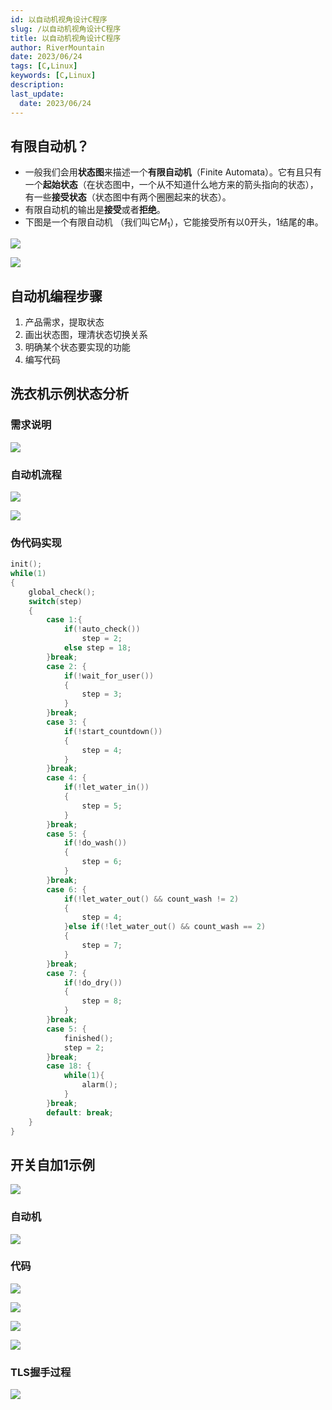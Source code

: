 ```yaml
---
id: 以自动机视角设计C程序
slug: /以自动机视角设计C程序
title: 以自动机视角设计C程序
author: RiverMountain  
date: 2023/06/24
tags: [C,Linux]  
keywords: [C,Linux]
description: 
last_update:
  date: 2023/06/24
---
```

## 有限自动机？
- 一般我们会用**状态图**来描述一个**有限自动机**（Finite Automata）。它有且只有一个**起始状态**（在状态图中，一个从不知道什么地方来的箭头指向的状态），有一些**接受状态**（状态图中有两个圈圈起来的状态）。
- 有限自动机的输出是**接受**或者**拒绝**。
- 下图是一个有限自动机 （我们叫它$M_1$），它能接受所有以0开头，1结尾的串。

![](assets/以自动机视角设计C程序/image-20230624002626.png)

![](assets/以自动机视角设计C程序/image-20230624002255.png)
## 自动机编程步骤

1. 产品需求，提取状态
2. 画出状态图，理清状态切换关系
3. 明确某个状态要实现的功能
4. 编写代码

## 洗衣机示例状态分析

### 需求说明
![](assets/以自动机视角设计C程序/image-20230624003026.png)
### 自动机流程
![](assets/以自动机视角设计C程序/image-20230624003243.png)

![](assets/以自动机视角设计C程序/image-20230624003353.png)

### 伪代码实现

```c
init();
while(1)
{
	global_check();
	switch(step)
	{
		case 1:{
			if(!auto_check())
				step = 2;
			else step = 18;
		}break;
		case 2: {
			if(!wait_for_user())
			{
				step = 3;
			}
		}break;
		case 3: {
			if(!start_countdown())
			{
				step = 4;
			}
		}break;
		case 4: {
			if(!let_water_in())
			{
				step = 5;
			}
		}break;
		case 5: {
			if(!do_wash())
			{
				step = 6;
			}
		}break;
		case 6: {
			if(!let_water_out() && count_wash != 2)
			{
				step = 4;
			}else if(!let_water_out() && count_wash == 2)
			{
				step = 7;
			}
		}break;
		case 7: {
			if(!do_dry())
			{
				step = 8;
			}
		}break;
		case 5: {
			finished();
			step = 2;
		}break;
		case 18: {
			while(1){
				alarm();
			}
		}break;
		default: break;
	}
}
```

## 开关自加1示例

![](assets/以自动机视角设计C程序/image-20230624005405.png)

### 自动机

![](assets/以自动机视角设计C程序/image-20230624005505.png)
### 代码
![](assets/以自动机视角设计C程序/image-20230624005838.png)

![](assets/以自动机视角设计C程序/image-20230624005924.png)

![](assets/以自动机视角设计C程序/image-20230624010003.png)

![](assets/以自动机视角设计C程序/image-20230624010030.png)

### TLS握手过程

![](assets/以自动机视角设计C程序/image-20230624010455.png)

